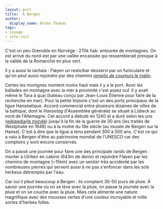 ```yaml
---
layout: post
title:  À Bergen
author:
  display_name: Bruno Thomas
tags:
- voyage
- inte-rail
---
```

C'est un peu Grenoble en Norvège : 270k hab. entourée de  montagnes. On est arrivé du  nord-est par une vallée encaissée qui ressemblerait presque à la vallée de la Romanche en plus vert.

Il y a aussi le rachais : Fløyen un resto/bar  desservi par un funiculaire et qu'on peut aussi rejoindre par des  chemins [remplis de coureurs le matin](https://connect.garmin.com/modern/activity/11769169910?share_unique_id=57).

Certes les montgnes montent moins haut mais il y a le port. Avoir les ballades en montagne avec la mer à proximité c'est assez ouf. Il y avait même le Tara à quai (bateau conçu par Jean-Louis Étienne pour faire de la recherche en mer). Pour la petite histoire c'est un des ports principaux de la ligue Hanséatique. Accord commercial entre plusieurs dizaines de villes de la baltique, dont le _Hansetag_ (l'Assemblée générale) se situait à Lübeck au nord de l'Allemagne. Cet accord a debuté en 1240 et a duré selon les uns ([wikipedia](https://fr.m.wikipedia.org/wiki/Hanse)/[le monde](https://www.lemonde.fr/talents-fr/article/2005/05/02/la-ligue-hanseatique_645120_3504.html)) jusqu'à la fin de la guerre de 30 ans (les traités de Westphalie en 1648) ou à la moitié du 18e siècle (au musée de Bergen sur la Hanse). C'est à dire que la ligue a tenu pendant 300 à 500 ans. C'est ce qui a valu à Bergen d'être au patrimoine mondial de l'UNESCO car des comptoirs y sont encore  conservés.

On a passé une journée pour faire une des principale rando de Bergen : monter à Ulriken en cabine (643m de deniv) et rejoindre Fløyen par les chemins de montagne (~15km) avec un sentier très accidenté par les nombreuses pierres qui servent aussi à ne pas s'enfoncer dans les sols herbeux détrempés par l'eau.

Car oui il pleut beaucoup à Bergen : ils comptent 30-50 jours de pluie. À savoir une journée où on se lève avec la pluie, on passe la journée avec la pluie et on se couche avec la pluie. Mais cela alimente une nature magnifique avec des mousses vertes d'une couleur incroyable et mille sortes d'herbes folles.  
